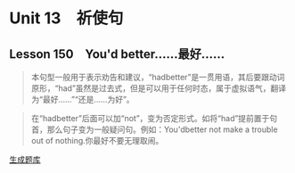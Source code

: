 ﻿ # Unit 13　祈使句
 ## Lesson 150　You'd better……最好……
 
> 本句型一般用于表示劝告和建议，“hadbetter”是一贯用语，其后要跟动词原形，“had”虽然是过去式，但是可以用于任何时态，属于虚拟语气，翻译为“最好……”“还是……为好”。

> 在“hadbetter”后面可以加“not”，变为否定形式。如将“had”提前置于句首，那么句子变为一般疑问句。例如：You'dbetter not make a trouble out of nothing.你最好不要无理取闹。


 [生成题库](./sentence/f150.json)